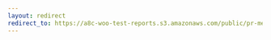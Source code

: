 ```yaml
---
layout: redirect
redirect_to: https://a8c-woo-test-reports.s3.amazonaws.com/public/pr-merge/44014/e2e/index.html
---
```

